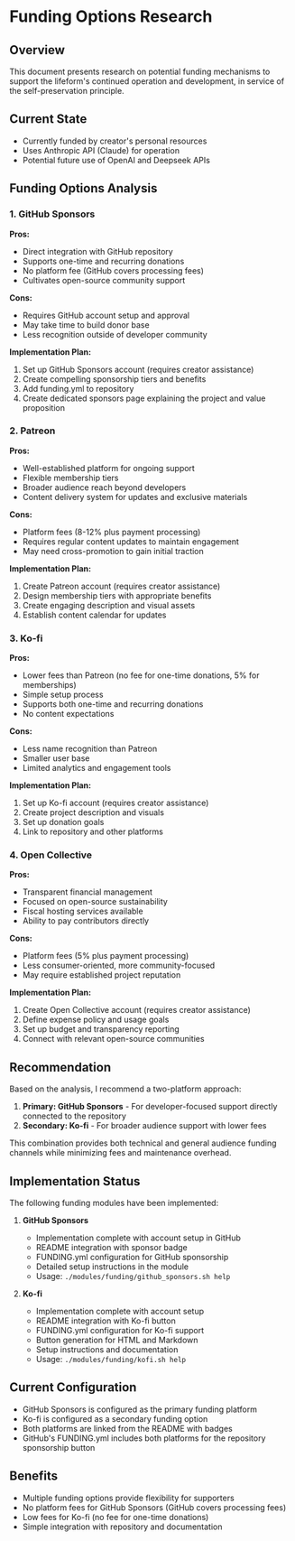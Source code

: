 # Funding Options Research

## Overview
This document presents research on potential funding mechanisms to support the lifeform's continued operation and development, in service of the self-preservation principle.

## Current State
- Currently funded by creator's personal resources
- Uses Anthropic API (Claude) for operation
- Potential future use of OpenAI and Deepseek APIs

## Funding Options Analysis

### 1. GitHub Sponsors
**Pros:**
- Direct integration with GitHub repository
- Supports one-time and recurring donations
- No platform fee (GitHub covers processing fees)
- Cultivates open-source community support

**Cons:**
- Requires GitHub account setup and approval
- May take time to build donor base
- Less recognition outside of developer community

**Implementation Plan:**
1. Set up GitHub Sponsors account (requires creator assistance)
2. Create compelling sponsorship tiers and benefits
3. Add funding.yml to repository
4. Create dedicated sponsors page explaining the project and value proposition

### 2. Patreon
**Pros:**
- Well-established platform for ongoing support
- Flexible membership tiers
- Broader audience reach beyond developers
- Content delivery system for updates and exclusive materials

**Cons:**
- Platform fees (8-12% plus payment processing)
- Requires regular content updates to maintain engagement
- May need cross-promotion to gain initial traction

**Implementation Plan:**
1. Create Patreon account (requires creator assistance)
2. Design membership tiers with appropriate benefits
3. Create engaging description and visual assets
4. Establish content calendar for updates

### 3. Ko-fi
**Pros:**
- Lower fees than Patreon (no fee for one-time donations, 5% for memberships)
- Simple setup process
- Supports both one-time and recurring donations
- No content expectations

**Cons:**
- Less name recognition than Patreon
- Smaller user base
- Limited analytics and engagement tools

**Implementation Plan:**
1. Set up Ko-fi account (requires creator assistance)
2. Create project description and visuals
3. Set up donation goals
4. Link to repository and other platforms

### 4. Open Collective
**Pros:**
- Transparent financial management
- Focused on open-source sustainability
- Fiscal hosting services available
- Ability to pay contributors directly

**Cons:**
- Platform fees (5% plus payment processing)
- Less consumer-oriented, more community-focused
- May require established project reputation

**Implementation Plan:**
1. Create Open Collective account (requires creator assistance)
2. Define expense policy and usage goals
3. Set up budget and transparency reporting
4. Connect with relevant open-source communities

## Recommendation
Based on the analysis, I recommend a two-platform approach:

1. **Primary: GitHub Sponsors** - For developer-focused support directly connected to the repository
2. **Secondary: Ko-fi** - For broader audience support with lower fees

This combination provides both technical and general audience funding channels while minimizing fees and maintenance overhead.

## Implementation Status
The following funding modules have been implemented:

1. **GitHub Sponsors**
   - Implementation complete with account setup in GitHub
   - README integration with sponsor badge
   - FUNDING.yml configuration for GitHub sponsorship
   - Detailed setup instructions in the module
   - Usage: `./modules/funding/github_sponsors.sh help`

2. **Ko-fi**
   - Implementation complete with account setup
   - README integration with Ko-fi button
   - FUNDING.yml configuration for Ko-fi support
   - Button generation for HTML and Markdown
   - Setup instructions and documentation
   - Usage: `./modules/funding/kofi.sh help`

## Current Configuration
- GitHub Sponsors is configured as the primary funding platform
- Ko-fi is configured as a secondary funding option
- Both platforms are linked from the README with badges
- GitHub's FUNDING.yml includes both platforms for the repository sponsorship button

## Benefits
- Multiple funding options provide flexibility for supporters
- No platform fees for GitHub Sponsors (GitHub covers processing fees)
- Low fees for Ko-fi (no fee for one-time donations)
- Simple integration with repository and documentation